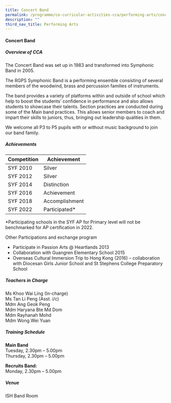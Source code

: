 ```yaml
---
title: Concert Band
permalink: /programme/co-curricular-activities-cca/performing-arts/concert-band/
description: ""
third_nav_title: Performing Arts
---
```

#### **Concert Band**

##### **Overview of CCA**

The Concert Band was set up in 1983 and transformed into Symphonic Band in 2005.

The RGPS Symphonic Band is a performing ensemble consisting of several members of the woodwind, brass and percussion families of instruments.

The band provides a variety of platforms within and outside of school which help to boost the students’ confidence in performance and also allows students to showcase their talents. Section practices are conducted during some of the Main band practices. This allows senior members to coach and impart their skills to juniors, thus, bringing out leadership qualities in them.

We welcome all P3 to P5 pupils with or without music background to join our band family.
  
##### **Achievements**

|Competition	|Achievement|
|------|------|
|SYF 2010	|Silver|
|SYF 2012	|Silver|
|SYF 2014	|Distinction|
|SYF 2016	|Achievement|
|SYF 2018	|Accomplishment|
|SYF 2022|Participated*|

*Participating schools in the SYF AP for Primary level will not be benchmarked for AP certification in 2022.

Other Participations and exchange program
* Participate in Passion Arts @ Heartlands 2013
* Collaboration with Guangren Elementary School 2015
* Overseas Cultural Immersion Trip to Hong Kong (2016) – collaboration with Diocesan Girls Junior School and St Stephens College Preparatory School

 
##### **Teachers in Charge**

Ms Khoo Wai Ling (In-charge)<br>
Ms Tan Li Peng (Asst. i/c)<br>
Mdm Ang Geok Peng<br>
Mdm Haryana Bte Md Dom<br>
Mdm Rayhanah Mohd<br>
Mdm Wong Wei Yuan
  
##### **Training Schedule**

**Main Band**  <br>
Tuesday, 2.30pm – 5.00pm  <br>
Thursday, 2.30pm – 5.00pm  
  
**Recruits Band:**  <br>
Monday, 2.30pm – 5.00pm  
  

##### **Venue**
 
ISH Band Room